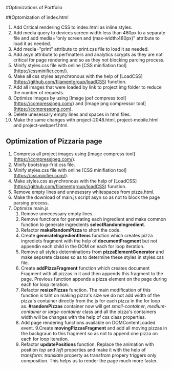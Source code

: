 #Optimizations of Portfolio

##Optomization of index.html

1. Add Critical rendering CSS to index.html as inline styles.
2. Add media query to devices screen width less than 480px to a separate file and add media="only screen and (max-width:480px)" attribute to load it as needed.
3. Add media="print" attribute to print.css file to load it as needed.
4. Add asyn attribute to perfmatters and analytics scrypts as they are not critical for page rendering and so as they not blocking parcing process.
5. Minify styles.css file with online [CSS minifiation tool] (https://cssminifier.com/).
6. Make all css styles asynchronous with the help of [LoadCSS] (https://github.com/filamentgroup/loadCSS) function.
7. Add all images that were loaded by link to project img folder to reduce the number of requests.
8. Optimize images by using [Image jpef compress tool] (https://compressjpeg.com/) and [Image png compressor tool] (https://compresspng.com).
9. Delete unesessary empty lines and spaces in html files.
10. Make the same changes with project-2048.html, project-mobile.html and project-webperf.html.

## Optimization of Pizzaria page

1. Compress all project images using [Image compress tool] (https://compressjpeg.com/).
2. Minify bootstrap-frid.css file.
3. Minify styles.css file with online [CSS minifiation tool] (https://cssminifier.com/).
4. Make styles.css asynchronous with the help of [LoadCSS] (https://github.com/filamentgroup/loadCSS) function.
4. Remove empty lines and unnesessry whitespaces from pizza.html.
5. Make the download of main.js script asyn so as not to block the page parsing process.
6. Optimize main.js
    1. Remove unnecessary empty lines.
    2. Remove functions for generating each ingredient and make common function to generate ingredients **selectRandomIngredient**.
    3. Refactor **makeRandomPizza** to short the code.
    4. Create **generateIngredientItems** function which creates pizza ingrediets fragment with the help of **documentFragment** but not appendin each child in the DOM on each for loop iteration.
    5. Remove all styles determinations from **pizzaElementGenerator** and make sepsrete classes so as to determine these styles in styles.css file.
    6. Create **addPizzaFragment** function which creates document Fragment with all pizzas in it and then appends this fragment to the page. Previous function appends a pizza element on the page during each for loop iteration.
    7. Refactor **resizePizzas** function. The main modification of this function is taht on making pizza's size we do not add width of the pizza's container directly from the js for each pizza in the for loop as. **#randomPizzas** container now will get *small-container*, *medium-container* or *large-container* class and all the pizza's containers width will be changes with the help of css class properties.
    8. Add page rendering functions available on DOMContentLoaded event.
    9.Create **movingPizzasFragment** and add all moving pizzas in the backgraun to this fragment so as not to append one pizza on each for loop iteration.
    10. Refactor **updatePositions** function. Replace the animation with position *top* and *left* properties and make it with the help of *transform: translate* property as transfrom propery triggers only composition. This helps us to render the page much more faster.



